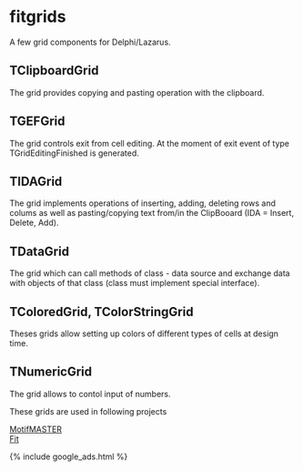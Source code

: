 # fitgrids
A few grid components for Delphi/Lazarus.

## TClipboardGrid
The grid provides copying and pasting operation with the clipboard.

## TGEFGrid
The grid controls exit from cell editing. At the moment of exit event of type TGridEditingFinished is generated.

## TIDAGrid
The grid implements operations of inserting, adding, deleting rows and colums as well as pasting/copying text from/in the ClipBooard (IDA = Insert, Delete, Add).

## TDataGrid
The grid which can call methods of class - data source and exchange data with objects of that class (class must implement special interface). 

## TColoredGrid, TColorStringGrid
Theses grids allow setting up colors of different types of cells at design time.

## TNumericGrid
The grid allows to contol input of numbers.

These grids are used in following projects  
  
[MotifMASTER](http://motifmaster.sourceforge.net/)  
[Fit](http://fiteasily.com/fit/downloads.html)  

{% include google_ads.html %}
